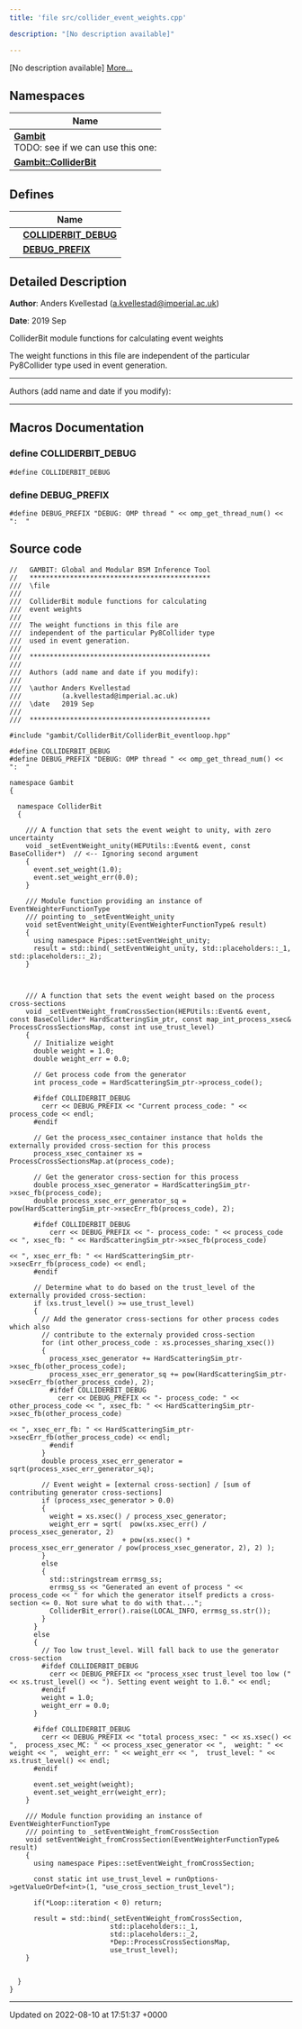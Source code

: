 ```yaml
---
title: 'file src/collider_event_weights.cpp'

description: "[No description available]"

---
```







[No description available] [More...](#detailed-description)

## Namespaces

| Name           |
| -------------- |
| **[Gambit](/documentation/code/gambit_2-2/namespaces/namespacegambit/)** <br>TODO: see if we can use this one:  |
| **[Gambit::ColliderBit](/documentation/code/gambit_2-2/namespaces/namespacegambit_1_1colliderbit/)**  |

## Defines

|                | Name           |
| -------------- | -------------- |
|  | **[COLLIDERBIT_DEBUG](/documentation/code/gambit_2-2/files/collider__event__weights_8cpp/#define-colliderbit-debug)**  |
|  | **[DEBUG_PREFIX](/documentation/code/gambit_2-2/files/collider__event__weights_8cpp/#define-debug-prefix)**  |

## Detailed Description


**Author**: Anders Kvellestad ([a.kvellestad@imperial.ac.uk](mailto:a.kvellestad@imperial.ac.uk)) 

**Date**: 2019 Sep

ColliderBit module functions for calculating event weights

The weight functions in this file are independent of the particular Py8Collider type used in event generation.



------------------

Authors (add name and date if you modify):



------------------




## Macros Documentation

### define COLLIDERBIT_DEBUG

```
#define COLLIDERBIT_DEBUG 
```


### define DEBUG_PREFIX

```
#define DEBUG_PREFIX "DEBUG: OMP thread " << omp_get_thread_num() << ":  "
```


## Source code

```
//   GAMBIT: Global and Modular BSM Inference Tool
//   *********************************************
///  \file
///
///  ColliderBit module functions for calculating 
///  event weights
///
///  The weight functions in this file are
///  independent of the particular Py8Collider type
///  used in event generation.
///
///  *********************************************
///
///  Authors (add name and date if you modify):
///
///  \author Anders Kvellestad
///          (a.kvellestad@imperial.ac.uk)
///  \date   2019 Sep
///
///  *********************************************

#include "gambit/ColliderBit/ColliderBit_eventloop.hpp"

#define COLLIDERBIT_DEBUG
#define DEBUG_PREFIX "DEBUG: OMP thread " << omp_get_thread_num() << ":  "

namespace Gambit
{

  namespace ColliderBit
  {

    /// A function that sets the event weight to unity, with zero uncertainty
    void _setEventWeight_unity(HEPUtils::Event& event, const BaseCollider*)  // <-- Ignoring second argument
    {
      event.set_weight(1.0);
      event.set_weight_err(0.0);
    }

    /// Module function providing an instance of EventWeighterFunctionType
    /// pointing to _setEventWeight_unity
    void setEventWeight_unity(EventWeighterFunctionType& result)
    {
      using namespace Pipes::setEventWeight_unity;
      result = std::bind(_setEventWeight_unity, std::placeholders::_1, std::placeholders::_2);
    }



    /// A function that sets the event weight based on the process cross-sections
    void _setEventWeight_fromCrossSection(HEPUtils::Event& event, const BaseCollider* HardScatteringSim_ptr, const map_int_process_xsec& ProcessCrossSectionsMap, const int use_trust_level)
    {
      // Initialize weight
      double weight = 1.0;
      double weight_err = 0.0;

      // Get process code from the generator
      int process_code = HardScatteringSim_ptr->process_code();

      #ifdef COLLIDERBIT_DEBUG
        cerr << DEBUG_PREFIX << "Current process_code: " << process_code << endl;
      #endif

      // Get the process_xsec_container instance that holds the externally provided cross-section for this process
      process_xsec_container xs = ProcessCrossSectionsMap.at(process_code);

      // Get the generator cross-section for this process
      double process_xsec_generator = HardScatteringSim_ptr->xsec_fb(process_code);
      double process_xsec_err_generator_sq = pow(HardScatteringSim_ptr->xsecErr_fb(process_code), 2);

      #ifdef COLLIDERBIT_DEBUG
          cerr << DEBUG_PREFIX << "- process_code: " << process_code << ", xsec_fb: " << HardScatteringSim_ptr->xsec_fb(process_code)
                                                                     << ", xsec_err_fb: " << HardScatteringSim_ptr->xsecErr_fb(process_code) << endl;
      #endif

      // Determine what to do based on the trust_level of the externally provided cross-section:
      if (xs.trust_level() >= use_trust_level)
      {
        // Add the generator cross-sections for other process codes which also 
        // contribute to the externaly provided cross-section
        for (int other_process_code : xs.processes_sharing_xsec())
        {
          process_xsec_generator += HardScatteringSim_ptr->xsec_fb(other_process_code);
          process_xsec_err_generator_sq += pow(HardScatteringSim_ptr->xsecErr_fb(other_process_code), 2);
          #ifdef COLLIDERBIT_DEBUG
            cerr << DEBUG_PREFIX << "- process_code: " << other_process_code << ", xsec_fb: " << HardScatteringSim_ptr->xsec_fb(other_process_code)
                                                                             << ", xsec_err_fb: " << HardScatteringSim_ptr->xsecErr_fb(other_process_code) << endl;
          #endif
        }
        double process_xsec_err_generator = sqrt(process_xsec_err_generator_sq);

        // Event weight = [external cross-section] / [sum of contributing generator cross-sections]
        if (process_xsec_generator > 0.0)
        {
          weight = xs.xsec() / process_xsec_generator;
          weight_err = sqrt(  pow(xs.xsec_err() / process_xsec_generator, 2) 
                            + pow(xs.xsec() * process_xsec_err_generator / pow(process_xsec_generator, 2), 2) );
        }
        else
        {
          std::stringstream errmsg_ss;
          errmsg_ss << "Generated an event of process " << process_code << " for which the generator itself predicts a cross-section <= 0. Not sure what to do with that...";
          ColliderBit_error().raise(LOCAL_INFO, errmsg_ss.str());
        }
      }
      else
      {
        // Too low trust_level. Will fall back to use the generator cross-section
        #ifdef COLLIDERBIT_DEBUG
          cerr << DEBUG_PREFIX << "process_xsec trust_level too low (" << xs.trust_level() << "). Setting event weight to 1.0." << endl;
        #endif
        weight = 1.0;
        weight_err = 0.0;
      }

      #ifdef COLLIDERBIT_DEBUG
        cerr << DEBUG_PREFIX << "total process_xsec: " << xs.xsec() << ",  process_xsec_MC: " << process_xsec_generator << ",  weight: " << weight << ",  weight_err: " << weight_err << ",  trust_level: " << xs.trust_level() << endl;
      #endif

      event.set_weight(weight);
      event.set_weight_err(weight_err);
    }

    /// Module function providing an instance of EventWeighterFunctionType
    /// pointing to _setEventWeight_fromCrossSection
    void setEventWeight_fromCrossSection(EventWeighterFunctionType& result)
    {
      using namespace Pipes::setEventWeight_fromCrossSection;

      const static int use_trust_level = runOptions->getValueOrDef<int>(1, "use_cross_section_trust_level");
      
      if(*Loop::iteration < 0) return;

      result = std::bind(_setEventWeight_fromCrossSection,
                         std::placeholders::_1,
                         std::placeholders::_2,
                         *Dep::ProcessCrossSectionsMap, 
                         use_trust_level);
    }


  } 
} 
```


-------------------------------

Updated on 2022-08-10 at 17:51:37 +0000
